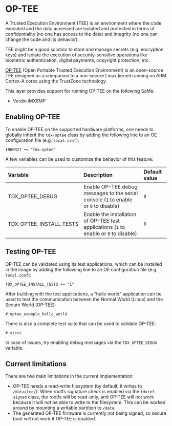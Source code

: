# OP-TEE

A Trusted Execution Environment (TEE) is an environment where the code executed and the data accessed are isolated and protected in terms of confidentiality (no one has access to the data) and integrity (no one can change the code and its behavior).

TEE might be a good solution to store and manage secrets (e.g. encryption keys) and isolate the execution of security-sensitive operations like biometric authentication, digital payments, copyright protection, etc.

[OP-TEE](https://www.trustedfirmware.org/projects/op-tee/) (Open Portable Trusted Execution Environment) is an open-source TEE designed as a companion to a non-secure Linux kernel running on ARM Cortex-A cores using the TrustZone technology.

This layer provides support for running OP-TEE on the following SoMs:

- Verdin iMX8MP

## Enabling OP-TEE

To enable OP-TEE on the supported hardware platforms, one needs to globally inherit the `tdx-optee` class by adding the following line to an OE configuration file (e.g. `local.conf`):

```
INHERIT += "tdx-optee"
```

A few variables can be used to customize the behavior of this feature:

| Variable | Description | Default value |
| :------- | :---------- | :------------ |
| TDX_OPTEE_DEBUG | Enable OP-TEE debug messages to the serial console (`1` to enable or `0` to disable) | `0` |
| TDX_OPTEE_INSTALL_TESTS | Enable the installation of OP-TEE test applications (`1` to enable or `0` to disable) | `0` |

## Testing OP-TEE

OP-TEE can be validated using its test applications, which can be installed in the image by adding the following line to an OE configuration file (e.g. `local.conf`):

```
TDX_OPTEE_INSTALL_TESTS += "1"
```

After building with the test applications, a "hello world" application can be used to test the communication between the Normal World (Linux) and the Secure World (OP-TEE):

```
# optee_example_hello_world
```

There is also a complete test suite that can be used to validate OP-TEE:

```
# xtest
```

In case of issues, try enabling debug messages via the `TDX_OPTEE_DEBUG` variable.

## Current limitations

There are two main limitations in the current implementation:

- OP-TEE needs a read-write filesystem (by default, it writes to `/data/tee/`). When rootfs signature check is enabled via the `tdxref-signed` class, the rootfs will be read-only, and OP-TEE will not work because it will not be able to write to the filesystem. This can be worked around by mounting a writable partition to `/data`.
- The generated OP-TEE firmware is currently not being signed, so secure boot will not work if OP-TEE is enabled.
